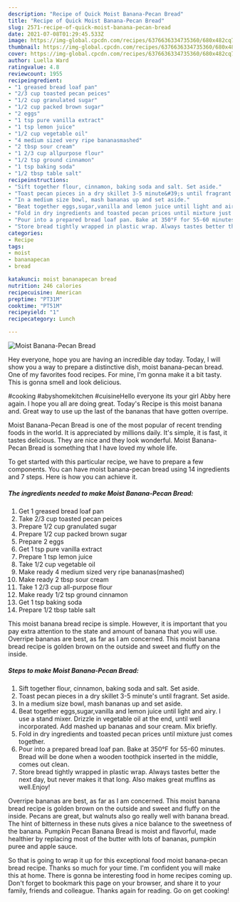 ```yaml
---
description: "Recipe of Quick Moist Banana-Pecan Bread"
title: "Recipe of Quick Moist Banana-Pecan Bread"
slug: 2571-recipe-of-quick-moist-banana-pecan-bread
date: 2021-07-08T01:29:45.533Z
image: https://img-global.cpcdn.com/recipes/6376636334735360/680x482cq70/moist-banana-pecan-bread-recipe-main-photo.jpg
thumbnail: https://img-global.cpcdn.com/recipes/6376636334735360/680x482cq70/moist-banana-pecan-bread-recipe-main-photo.jpg
cover: https://img-global.cpcdn.com/recipes/6376636334735360/680x482cq70/moist-banana-pecan-bread-recipe-main-photo.jpg
author: Luella Ward
ratingvalue: 4.8
reviewcount: 1955
recipeingredient:
- "1 greased bread loaf pan"
- "2/3 cup toasted pecan peices"
- "1/2 cup granulated sugar"
- "1/2 cup packed brown sugar"
- "2 eggs"
- "1 tsp pure vanilla extract"
- "1 tsp lemon juice"
- "1/2 cup vegetable oil"
- "4 medium sized very ripe bananasmashed"
- "2 tbsp sour cream"
- "1 2/3 cup allpurpose flour"
- "1/2 tsp ground cinnamon"
- "1 tsp baking soda"
- "1/2 tbsp table salt"
recipeinstructions:
- "Sift together flour, cinnamon, baking soda and salt. Set aside."
- "Toast pecan pieces in a dry skillet 3-5 minute&#39;s until fragrant. Set aside."
- "In a medium size bowl, mash bananas up and set aside."
- "Beat together eggs,sugar,vanilla and lemon juice until light and airy. I use a stand mixer. Drizzle in vegetable oil at the end, until well incorporated. Add mashed up bananas and sour cream. Mix briefly."
- "Fold in dry ingredients and toasted pecan prices until mixture just comes together."
- "Pour into a prepared bread loaf pan. Bake at 350°F for 55-60 minutes. Bread will be done when a wooden toothpick inserted in the middle, comes out clean."
- "Store bread tightly wrapped in plastic wrap. Always tastes better the next day, but never makes it that long. Also makes great muffins as well.Enjoy!"
categories:
- Recipe
tags:
- moist
- bananapecan
- bread

katakunci: moist bananapecan bread 
nutrition: 246 calories
recipecuisine: American
preptime: "PT31M"
cooktime: "PT51M"
recipeyield: "1"
recipecategory: Lunch

---
```



![Moist Banana-Pecan Bread](https://img-global.cpcdn.com/recipes/6376636334735360/680x482cq70/moist-banana-pecan-bread-recipe-main-photo.jpg)

Hey everyone, hope you are having an incredible day today. Today, I will show you a way to prepare a distinctive dish, moist banana-pecan bread. One of my favorites food recipes. For mine, I'm gonna make it a bit tasty. This is gonna smell and look delicious.

#cooking #abyshomekitchen #cuisineHello everyone its your girl Abby here again. I hope you all are doing great. Today&#39;s Recipe is this moist banana and. Great way to use up the last of the bananas that have gotten overripe.

Moist Banana-Pecan Bread is one of the most popular of recent trending foods in the world. It is appreciated by millions daily. It's simple, it is fast, it tastes delicious. They are nice and they look wonderful. Moist Banana-Pecan Bread is something that I have loved my whole life.


To get started with this particular recipe, we have to prepare a few components. You can have moist banana-pecan bread using 14 ingredients and 7 steps. Here is how you can achieve it.

<!--inarticleads1-->

##### The ingredients needed to make Moist Banana-Pecan Bread:

1. Get 1 greased bread loaf pan
1. Take 2/3 cup toasted pecan peices
1. Prepare 1/2 cup granulated sugar
1. Prepare 1/2 cup packed brown sugar
1. Prepare 2 eggs
1. Get 1 tsp pure vanilla extract
1. Prepare 1 tsp lemon juice
1. Take 1/2 cup vegetable oil
1. Make ready 4 medium sized very ripe bananas(mashed)
1. Make ready 2 tbsp sour cream
1. Take 1 2/3 cup all-purpose flour
1. Make ready 1/2 tsp ground cinnamon
1. Get 1 tsp baking soda
1. Prepare 1/2 tbsp table salt


This moist banana bread recipe is simple. However, it is important that you pay extra attention to the state and amount of banana that you will use. Overripe bananas are best, as far as I am concerned. This moist banana bread recipe is golden brown on the outside and sweet and fluffy on the inside. 

<!--inarticleads2-->

##### Steps to make Moist Banana-Pecan Bread:

1. Sift together flour, cinnamon, baking soda and salt. Set aside.
1. Toast pecan pieces in a dry skillet 3-5 minute&#39;s until fragrant. Set aside.
1. In a medium size bowl, mash bananas up and set aside.
1. Beat together eggs,sugar,vanilla and lemon juice until light and airy. I use a stand mixer. Drizzle in vegetable oil at the end, until well incorporated. Add mashed up bananas and sour cream. Mix briefly.
1. Fold in dry ingredients and toasted pecan prices until mixture just comes together.
1. Pour into a prepared bread loaf pan. Bake at 350°F for 55-60 minutes. Bread will be done when a wooden toothpick inserted in the middle, comes out clean.
1. Store bread tightly wrapped in plastic wrap. Always tastes better the next day, but never makes it that long. Also makes great muffins as well.Enjoy!


Overripe bananas are best, as far as I am concerned. This moist banana bread recipe is golden brown on the outside and sweet and fluffy on the inside. Pecans are great, but walnuts also go really well with banana bread. The hint of bitterness in these nuts gives a nice balance to the sweetness of the banana. Pumpkin Pecan Banana Bread is moist and flavorful, made healthier by replacing most of the butter with lots of bananas, pumpkin puree and apple sauce. 

So that is going to wrap it up for this exceptional food moist banana-pecan bread recipe. Thanks so much for your time. I'm confident you will make this at home. There is gonna be interesting food in home recipes coming up. Don't forget to bookmark this page on your browser, and share it to your family, friends and colleague. Thanks again for reading. Go on get cooking!
